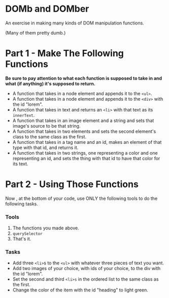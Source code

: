 # DOMb and DOMber

An exercise in making many kinds of DOM manipulation functions.

(Many of them pretty dumb.)


# Part 1 - Make The Following Functions

**Be sure to pay attention to what each function is supposed to take in and what (if anything) it's supposed to return.**

* A function that takes in a node element and appends it to the `<ul>`.
* A function that takes in a node element and appends it to the `<div>` with the id "lorem".
* A function that takes in text and returns an `<li>` with that text as its `innerText`.
* A function that takes in an image element and a string and sets that image's source to be that string.
* A function that takes in two elements and sets the second element's class to the same class as the first.
* A function that takes in a tag name and an id, makes an element of that type with that id, and returns it.
* A function that takes in two strings, one representing a color and one representing an id, and sets the thing with that id to have that color for its text.


# Part 2 - Using Those Functions

Now , at the bottom of your code, use ONLY the following tools to do the following tasks.

### Tools

1. The functions you made above.
2. `querySelector`
3. That's it.


### Tasks

* Add three `<li>`s to the `<ul>` with whatever three pieces of text you want.
* Add two images of your choice, with ids of your choice, to the div with the id "lorem".
* Set the second and third `<li>s` in the ordered list to the same class as the first.
* Change the color of the item with the id "heading" to light green.